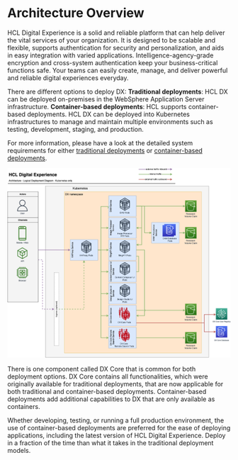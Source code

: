 # Architecture Overview

HCL Digital Experience is a solid and reliable platform that can help deliver the vital services of your organization. It is designed to be scalable and flexible, supports authentication for security and personalization, and aids in easy integration with varied applications. Intelligence-agency-grade encryption and cross-system authentication keep your business-critical functions safe. Your teams can easily create, manage, and deliver powerful and reliable digital experiences everyday.

There are different options to deploy DX:
**Traditional deployments**: HCL DX can be deployed on-premises in the WebSphere Application Server infrastructure.
**Container-based deployments**: HCL supports container-based deployments. HCL DX can be deployed into Kubernetes infrastructures to manage and maintain multiple environments such as testing, development, staging, and production.

For more information, please have a look at the detailed system requirements for either [traditional deployments](../system_requirements/traditional/operatingsystems/) or [container-based deployments](../system_requirements/kubernetes/kubernetes-runtime/).

![Containerization Architecture Overview](../../images/haproxy-optional-ingress-architecture.png)

There is one component called DX Core that is common for both deployment options. DX Core contains all functionalities, which were originally available for traditional deployments, that are now applicable for both traditional and container-based deployments.
Container-based deployments add additional capabilities to DX that are only available as containers.

Whether developing, testing, or running a full production environment, the use of container-based deployments are preferred for the ease of deploying applications, including the latest version of HCL Digital Experience. Deploy in a fraction of the time than what it takes in the traditional deployment models.


